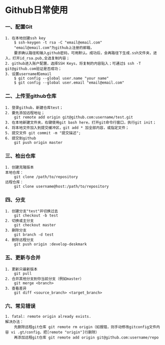 # Github日常使用

### 一、配置Git
	1. 在本地创建ssh key 
		$ ssh-keygen -t rsa -C "email@email.com"
		"email@email.com"为github上注册的邮箱，
	    要求确认路径和输入github密码，可用默认。成功后，会再路径下生成.ssh文件夹，进入，打开id_rsa.pub,全选复制内容；
	2. github进入账户配置，选择SSH Keys，将复制的内容贴入；可通过$ ssh -T git@github.com验证是否成功；
	3. 设置username和email
		$ git config --global user.name "your name"
		$ git config --global user.email "email@email.com"

### 二、上传至github仓库
	1. 登录github，新建仓库test；
	2. 要先添加远程地址；
		git remote add origin git@github.com:username/test.git
	3. 在本地新建文件夹，右键使用git bash here，打开git命令行窗口，执行git init；
	4. 将本地文件加入到提交缓冲区，git add * 加全部内容，或指定文件；
	5. 提交文件 git commit -m "提交描述";
	6. 提交到github
		git push origin master
	
### 三、检出仓库
	1. 创建克隆版本
	本地仓库：
		git clone /path/to/repository
	远程仓库：
		git clone username@host:/path/to/repository

### 四、分支
	1. 创建分支"test"并切换过去
		git checkout -b test
	2. 切换或主分支
		git checkout master
	3. 删除分支
		git branch -d test
	4. 删除远程分支
		git push origin :develop-deskmark
	
### 五、更新与合并
	1. 更新只最新版本 
		git pull
	2. 合并其他分支到你当前分支（例如master） 
		git merge <branch>
	3. 查看差异 
		git diff <source_branch> <target_branch>
	
### 六、常见错误
	1. fatal: remote origin already exists.
	解决办法：
		先删除远程git仓库 git remote rm origin（如报错，则手动修改gitconfig文件内容 vi .gt/config，把[remote "origin"]行删除）
		再添加远程git仓库 git remote add origin git@github.com:username/repo
	
